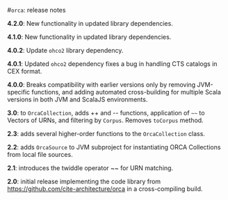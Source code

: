#`orca`: release notes

**4.2.0**:  New functionality in updated library dependencies.


**4.1.0**:  New functionality in updated library dependencies.

**4.0.2**:  Update `ohco2` library dependency.

**4.0.1**: Updated `ohco2` dependency fixes a bug in handling CTS catalogs in CEX format.

**4.0.0**: Breaks compatibility with earlier versions only by removing JVM-specific functions, and adding automated cross-building for multiple Scala versions in both JVM and ScalaJS environments.

**3.0**: to `OrcaCollection`, adds ++ and -- functions,  application of `~~` to Vectors of URNs, and filtering by `Corpus`.  Removes `toCorpus` method.

**2.3**: adds several higher-order functions to the `OrcaCollection` class.

**2.2**: adds `OrcaSource` to JVM subproject for instantiating ORCA Collections from local file sources.

**2.1**: introduces the twiddle operator ~~ for URN matching.

**2.0**: initial release implementing the code library from https://github.com/cite-architecture/orca in a cross-compiling build.
